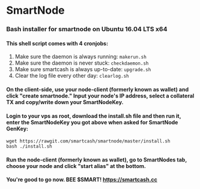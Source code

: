 # SmartNode
### Bash installer for smartnode on Ubuntu 16.04 LTS x64

#### This shell script comes with 4 cronjobs: 
1. Make sure the daemon is always running: `makerun.sh`
2. Make sure the daemon is never stuck: `checkdaemon.sh`
3. Make sure smartcash is always up-to-date: `upgrade.sh`
4. Clear the log file every other day: `clearlog.sh`

#### On the client-side, use your node-client (formerly known as wallet) and click "create smartnode." Input your node's IP address, select a collateral TX and copy/write down your SmartNodeKey.

#### Login to your vps as root, download the install.sh file and then run it, enter the SmartNodeKey you got above when asked for SmartNode GenKey:
```
wget https://rawgit.com/smartcash/smartnode/master/install.sh
bash ./install.sh
```

#### Run the node-client (formerly known as wallet), go to SmartNodes tab, choose your node and click "start alias" at the bottom.

#### You're good to go now. BEE $SMART! https://smartcash.cc
